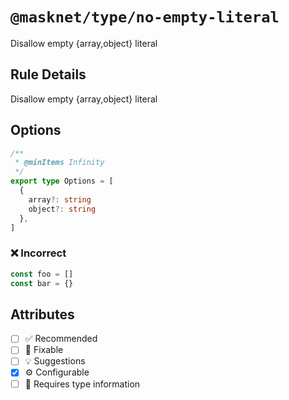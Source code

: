 <!-- begin title -->

# `@masknet/type/no-empty-literal`

Disallow empty {array,object} literal

<!-- end title -->

## Rule Details

Disallow empty {array,object} literal

## Options

<!-- begin options -->

```ts
/**
 * @minItems Infinity
 */
export type Options = [
  {
    array?: string
    object?: string
  },
]
```

<!-- end options -->

### :x: Incorrect

```ts
const foo = []
const bar = {}
```

## Attributes

<!-- begin attributes -->

- [ ] :white_check_mark: Recommended
- [ ] :wrench: Fixable
- [ ] :bulb: Suggestions
- [x] :gear: Configurable
- [ ] :thought_balloon: Requires type information

<!-- end attributes -->
